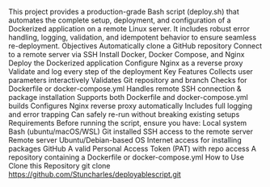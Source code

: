 This project provides a production-grade Bash script (deploy.sh) that automates the complete setup, deployment, and configuration of a Dockerized application on a remote Linux server. It includes robust error handling, logging, validation, and idempotent behavior to ensure seamless re-deployment.
Objectives Automatically clone a GitHub repository Connect to a remote server via SSH Install Docker, Docker Compose, and Nginx Deploy the Dockerized application Configure Nginx as a reverse proxy Validate and log every step of the deployment Key Features Collects user parameters interactively Validates Git repository and branch Checks for Dockerfile or docker-compose.yml Handles remote SSH connection & package installation Supports both Dockerfile and docker-compose.yml builds Configures Nginx reverse proxy automatically Includes full logging and error trapping Can safely re-run without breaking existing setups
Requirements Before running the script, ensure you have:
Local system Bash (ubuntu/macOS/WSL) Git installed SSH access to the remote server Remote server Ubuntu/Debian-based OS Internet access for installing packages GitHub A valid Personal Access Token (PAT) with repo access A repository containing a Dockerfile or docker-compose.yml 
How to Use Clone this Repository git clone https://github.com/Stuncharles/deployablescript.git
